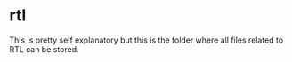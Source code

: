 # rtl
This is pretty self explanatory but this is the folder where all files related to RTL can be stored. 